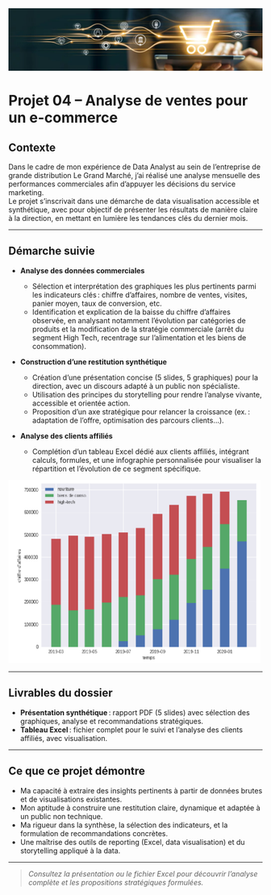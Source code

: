<img src="../Images/ecommerce.png" alt="Dashboard Profil" width="1100"/>

# Projet 04 – Analyse de ventes pour un e-commerce

## Contexte

Dans le cadre de mon expérience de Data Analyst au sein de l’entreprise de grande distribution Le Grand Marché, j’ai réalisé une analyse mensuelle des performances commerciales afin d’appuyer les décisions du service marketing.  
Le projet s’inscrivait dans une démarche de data visualisation accessible et synthétique, avec pour objectif de présenter les résultats de manière claire à la direction, en mettant en lumière les tendances clés du dernier mois.

---

## Démarche suivie

- **Analyse des données commerciales**
  - Sélection et interprétation des graphiques les plus pertinents parmi les indicateurs clés : chiffre d’affaires, nombre de ventes, visites, panier moyen, taux de conversion, etc.
  - Identification et explication de la baisse du chiffre d’affaires observée, en analysant notamment l’évolution par catégories de produits et la modification de la stratégie commerciale (arrêt du segment High Tech, recentrage sur l’alimentation et les biens de consommation).

- **Construction d’une restitution synthétique**
  - Création d’une présentation concise (5 slides, 5 graphiques) pour la direction, avec un discours adapté à un public non spécialiste.
  - Utilisation des principes du storytelling pour rendre l’analyse vivante, accessible et orientée action.
  - Proposition d’un axe stratégique pour relancer la croissance (ex. : adaptation de l’offre, optimisation des parcours clients…).

- **Analyse des clients affiliés**
  - Complétion d’un tableau Excel dédié aux clients affiliés, intégrant calculs, formules, et une infographie personnalisée pour visualiser la répartition et l’évolution de ce segment spécifique.
 
<img src="../Images/barre.png" alt="Dashboard Profil" width="500"/>

---

## Livrables du dossier

- **Présentation synthétique** : rapport PDF (5 slides) avec sélection des graphiques, analyse et recommandations stratégiques.
- **Tableau Excel** : fichier complet pour le suivi et l’analyse des clients affiliés, avec visualisation.

---

## Ce que ce projet démontre

- Ma capacité à extraire des insights pertinents à partir de données brutes et de visualisations existantes.
- Mon aptitude à construire une restitution claire, dynamique et adaptée à un public non technique.
- Ma rigueur dans la synthèse, la sélection des indicateurs, et la formulation de recommandations concrètes.
- Une maîtrise des outils de reporting (Excel, data visualisation) et du storytelling appliqué à la data.

---

> *Consultez la présentation ou le fichier Excel pour découvrir l’analyse complète et les propositions stratégiques formulées.*

